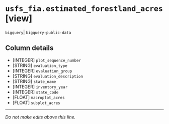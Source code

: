 # `usfs_fia.estimated_forestland_acres` [view]
`bigquery`| `bigquery-public-data`

## Column details
* [INTEGER]   `plot_sequence_number`
* [STRING]    `evaluation_type`
* [INTEGER]   `evaluation_group`
* [STRING]    `evaluation_description`
* [STRING]    `state_name`
* [INTEGER]   `inventory_year`
* [INTEGER]   `state_code`
* [FLOAT]     `macroplot_acres`
* [FLOAT]     `subplot_acres`

-------------------------------------------------------------------------------
*Do not make edits above this line.*
